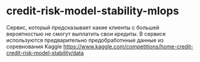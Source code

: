 # credit-risk-model-stability-mlops
Сервис, который предсказывает какие клиенты с большей вероятностью не смогут выплатить свои кредиты.
В сервисе используются предварительно предобработнные данные из соревнования Kaggle https://www.kaggle.com/competitions/home-credit-credit-risk-model-stability/data
